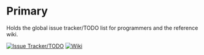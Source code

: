 # Primary
Holds the global issue tracker/TODO list for programmers and the reference wiki.

[![Issue Tracker/TODO](https://img.shields.io/badge/Team5818-Issue%20Tracker%2FTODO-blue.svg?style=flat)](https://github.com/Team5818/Primary/issues)
[![Wiki](https://img.shields.io/badge/Team5818-Wiki-yellow.svg?style=flat)](https://github.com/Team5818/Primary/wiki)
